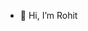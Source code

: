 - 👋 Hi, I’m Rohit

  

<!---
broogle/broogle is a ✨ special ✨ repository because its `README.md` (this file) appears on your GitHub profile.
You can click the Preview link to take a look at your changes.
--->
